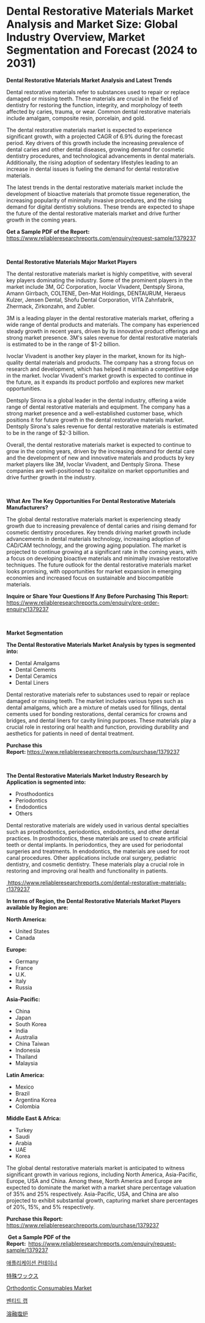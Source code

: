 <p><h1>Dental Restorative Materials Market Analysis and Market Size: Global Industry Overview, Market Segmentation and Forecast (2024 to 2031)</h1></p><p><strong>Dental Restorative Materials Market Analysis and Latest Trends</strong></p>
<p><p>Dental restorative materials refer to substances used to repair or replace damaged or missing teeth. These materials are crucial in the field of dentistry for restoring the function, integrity, and morphology of teeth affected by caries, trauma, or wear. Common dental restorative materials include amalgam, composite resin, porcelain, and gold.</p><p>The dental restorative materials market is expected to experience significant growth, with a projected CAGR of 6.9% during the forecast period. Key drivers of this growth include the increasing prevalence of dental caries and other dental diseases, growing demand for cosmetic dentistry procedures, and technological advancements in dental materials. Additionally, the rising adoption of sedentary lifestyles leading to an increase in dental issues is fueling the demand for dental restorative materials.</p><p>The latest trends in the dental restorative materials market include the development of bioactive materials that promote tissue regeneration, the increasing popularity of minimally invasive procedures, and the rising demand for digital dentistry solutions. These trends are expected to shape the future of the dental restorative materials market and drive further growth in the coming years.</p></p>
<p><strong>Get a Sample PDF of the Report:&nbsp;</strong> <a href="https://www.reliableresearchreports.com/enquiry/request-sample/1379237">https://www.reliableresearchreports.com/enquiry/request-sample/1379237</a></p>
<p>&nbsp;</p>
<p><strong>Dental Restorative Materials Major Market Players</strong></p>
<p><p>The dental restorative materials market is highly competitive, with several key players dominating the industry. Some of the prominent players in the market include 3M, GC Corporation, Ivoclar Vivadent, Dentsply Sirona, Amann Girrbach, COLTENE, Den-Mat Holdings, DENTAURUM, Heraeus Kulzer, Jensen Dental, Shofu Dental Corporation, VITA Zahnfabrik, Zhermack, Zirkonzahn, and Zubler.</p><p>3M is a leading player in the dental restorative materials market, offering a wide range of dental products and materials. The company has experienced steady growth in recent years, driven by its innovative product offerings and strong market presence. 3M's sales revenue for dental restorative materials is estimated to be in the range of $1-2 billion.</p><p>Ivoclar Vivadent is another key player in the market, known for its high-quality dental materials and products. The company has a strong focus on research and development, which has helped it maintain a competitive edge in the market. Ivoclar Vivadent's market growth is expected to continue in the future, as it expands its product portfolio and explores new market opportunities.</p><p>Dentsply Sirona is a global leader in the dental industry, offering a wide range of dental restorative materials and equipment. The company has a strong market presence and a well-established customer base, which positions it for future growth in the dental restorative materials market. Dentsply Sirona's sales revenue for dental restorative materials is estimated to be in the range of $2-3 billion.</p><p>Overall, the dental restorative materials market is expected to continue to grow in the coming years, driven by the increasing demand for dental care and the development of new and innovative materials and products by key market players like 3M, Ivoclar Vivadent, and Dentsply Sirona. These companies are well-positioned to capitalize on market opportunities and drive further growth in the industry.</p></p>
<p>&nbsp;</p>
<p><strong>What Are The Key Opportunities For Dental Restorative Materials Manufacturers?</strong></p>
<p><p>The global dental restorative materials market is experiencing steady growth due to increasing prevalence of dental caries and rising demand for cosmetic dentistry procedures. Key trends driving market growth include advancements in dental materials technology, increasing adoption of CAD/CAM technology, and the growing aging population. The market is projected to continue growing at a significant rate in the coming years, with a focus on developing bioactive materials and minimally invasive restorative techniques. The future outlook for the dental restorative materials market looks promising, with opportunities for market expansion in emerging economies and increased focus on sustainable and biocompatible materials.</p></p>
<p><strong>Inquire or Share Your Questions If Any Before Purchasing This Report:</strong> <a href="https://www.reliableresearchreports.com/enquiry/pre-order-enquiry/1379237">https://www.reliableresearchreports.com/enquiry/pre-order-enquiry/1379237</a></p>
<p>&nbsp;</p>
<p><strong>Market Segmentation</strong></p>
<p><strong>The Dental Restorative Materials Market Analysis by types is segmented into:</strong></p>
<p><ul><li>Dental Amalgams</li><li>Dental Cements</li><li>Dental Ceramics</li><li>Dental Liners</li></ul></p>
<p><p>Dental restorative materials refer to substances used to repair or replace damaged or missing teeth. The market includes various types such as dental amalgams, which are a mixture of metals used for fillings, dental cements used for bonding restorations, dental ceramics for crowns and bridges, and dental liners for cavity lining purposes. These materials play a crucial role in restoring oral health and function, providing durability and aesthetics for patients in need of dental treatment.</p></p>
<p><strong>Purchase this Report:&nbsp;</strong><a href="https://www.reliableresearchreports.com/purchase/1379237">https://www.reliableresearchreports.com/purchase/1379237</a></p>
<p>&nbsp;</p>
<p><strong>The Dental Restorative Materials Market Industry Research by Application is segmented into:</strong></p>
<p><ul><li>Prosthodontics</li><li>Periodontics</li><li>Endodontics</li><li>Others</li></ul></p>
<p><p>Dental restorative materials are widely used in various dental specialties such as prosthodontics, periodontics, endodontics, and other dental practices. In prosthodontics, these materials are used to create artificial teeth or dental implants. In periodontics, they are used for periodontal surgeries and treatments. In endodontics, the materials are used for root canal procedures. Other applications include oral surgery, pediatric dentistry, and cosmetic dentistry. These materials play a crucial role in restoring and improving oral health and functionality in patients.</p></p>
<p><a href="https://www.reliableresearchreports.com/dental-restorative-materials-r1379237">&nbsp;https://www.reliableresearchreports.com/dental-restorative-materials-r1379237</a></p>
<p><strong>In terms of Region, the Dental Restorative Materials Market Players available by Region are:</strong></p>
<p>
    <p> <strong> North America: </strong>
        <ul>
            <li>United States</li>
            <li>Canada</li>
        </ul>
        </p> 
    <p> <strong> Europe: </strong>
        <ul>
            <li>Germany</li>
            <li>France</li>
            <li>U.K.</li>
            <li>Italy</li>
            <li>Russia</li>
        </ul>
        </p> 
    <p> <strong> Asia-Pacific: </strong>
        <ul>
            <li>China</li>
            <li>Japan</li>
            <li>South Korea</li>
            <li>India</li>
            <li>Australia</li>
            <li>China Taiwan</li>
            <li>Indonesia</li>
            <li>Thailand</li>
            <li>Malaysia</li>
        </ul>
        </p> 
    <p> <strong> Latin America: </strong>
        <ul>
            <li>Mexico</li>
            <li>Brazil</li>
            <li>Argentina Korea</li>
            <li>Colombia</li>
        </ul>
        </p> 
    <p> <strong> Middle East & Africa: </strong>
        <ul>
            <li>Turkey</li>
            <li>Saudi</li>
            <li>Arabia</li>
            <li>UAE</li>
            <li>Korea</li>
        </ul>
    </p>
    </p>
<p><p>The global dental restorative materials market is anticipated to witness significant growth in various regions, including North America, Asia-Pacific, Europe, USA and China. Among these, North America and Europe are expected to dominate the market with a market share percentage valuation of 35% and 25% respectively. Asia-Pacific, USA, and China are also projected to exhibit substantial growth, capturing market share percentages of 20%, 15%, and 5% respectively.</p></p>
<p><strong>Purchase this Report: </strong><a href="https://www.reliableresearchreports.com/purchase/1379237">https://www.reliableresearchreports.com/purchase/1379237</a></p>
<p>&nbsp;<strong>Get a Sample PDF of the Report:&nbsp;&nbsp;</strong><a href="https://www.reliableresearchreports.com/enquiry/request-sample/1379237">https://www.reliableresearchreports.com/enquiry/request-sample/1379237</a></p>
<p><strong></strong></p>
<p><p><a href="https://medium.com/@treyhettinger2023/%EA%B2%BD%EC%98%81-%EC%BB%A8%ED%85%8C%EC%9D%B4%EB%84%88-%EC%8B%9C%EC%9E%A5-%EC%A1%B0%EC%82%AC-%EB%B3%B4%EA%B3%A0%EC%84%9C-%EC%97%AD%EC%82%AC-%EB%B0%8F-2024%EB%85%84%EB%B6%80%ED%84%B0-2031%EB%85%84%EA%B9%8C%EC%A7%80%EC%9D%98-%EC%98%88%EC%B8%A1-30834d08e004">애플리케이션 컨테이너</a></p><p><a href="https://github.com/andrade7361/Market-Research-Report-List-1/blob/main/779892149359.md">特殊ワックス</a></p><p><a href="https://github.com/shotows/Market-Research-Report-List-2/blob/main/orthodontic-consumables-market.md">Orthodontic Consumables Market</a></p><p><a href="https://github.com/Madalyell456456/Market-Research-Report-List-1/blob/main/423096244111.md">벤티드 캡</a></p><p><a href="https://medium.com/@elishelacruz56456/%E6%BA%B6%E8%9E%8D%E5%A1%A9%E5%8E%9F%E5%AD%90%E7%82%89%E3%81%AE%E5%B8%82%E5%A0%B4%E8%A6%8F%E6%A8%A1-%E5%B8%82%E5%A0%B4%E3%81%AE%E8%A6%8B%E9%80%9A%E3%81%97%E3%81%A8%E5%B8%82%E5%A0%B4%E4%BA%88%E6%B8%AC-2024%E5%B9%B4%E3%81%8B%E3%82%892031%E5%B9%B4%E3%81%BE%E3%81%A7-a1a99ac48aa8">溶融塩炉</a></p></p>